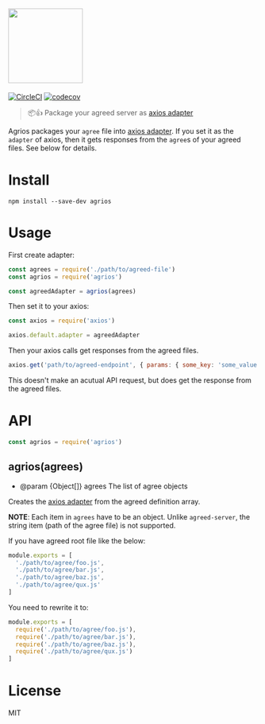 # <img width="150" src="https://recruit-tech.github.io/agrios/media/agrios-logo.svg" />

[![CircleCI](https://circleci.com/gh/recruit-tech/agrios.svg?style=svg)](https://circleci.com/gh/recruit-tech/agrios)
[![codecov](https://codecov.io/gh/recruit-tech/agrios/branch/master/graph/badge.svg)](https://codecov.io/gh/recruit-tech/agrios)

> :package::+1: Package your agreed server as [axios adapter][]

Agrios packages your `agree` file into [axios adapter][]. If you set it as the `adapter` of axios, then it gets responses from the `agree`s of your agreed files. See below for details.

# Install

    npm install --save-dev agrios

# Usage

First create adapter:

```js
const agrees = require('./path/to/agreed-file')
const agrios = require('agrios')

const agreedAdapter = agrios(agrees)
```

Then set it to your axios:

```js
const axios = require('axios')

axios.default.adapter = agreedAdapter
```

Then your axios calls get responses from the agreed files.

```js
axios.get('path/to/agreed-endpoint', { params: { some_key: 'some_value' } })
```

This doesn't make an acutual API request, but does get the response from the agreed files.

# API

```js
const agrios = require('agrios')
```

## agrios(agrees)

- @param {Object[]} agrees The list of agree objects

Creates the [axios adapter][] from the agreed definition array.

**NOTE**: Each item in `agrees` have to be an object. Unlike `agreed-server`, the string item (path of the agree file) is not supported.

If you have agreed root file like the below:

```js
module.exports = [
  './path/to/agree/foo.js',
  './path/to/agree/bar.js',
  './path/to/agree/baz.js',
  './path/to/agree/qux.js'
]
```

You need to rewrite it to:

```js
module.exports = [
  require('./path/to/agree/foo.js'),
  require('./path/to/agree/bar.js'),
  require('./path/to/agree/baz.js'),
  require('./path/to/agree/qux.js')
]
```

# License

MIT

[Axios adapter]: https://github.com/axios/axios/tree/master/lib/adapters
